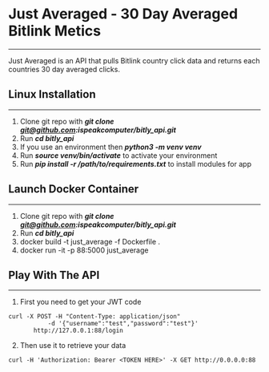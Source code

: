 # Just Averaged - 30 Day Averaged Bitlink Metics
------------------------

Just Averaged is an API that pulls Bitlink country click data and returns each countries 30 day averaged clicks.

## Linux Installation 
-------------------------
1. Clone git repo with ***git clone git@github.com:ispeakcomputer/bitly_api.git***
2. Run ***cd bitly_api***
3. If you use an environment then ***python3 -m venv venv***
3. Run ***source venv/bin/activate*** to activate your environment
4. Run  ***pip install -r /path/to/requirements.txt*** to install modules for app

## Launch Docker Container
--------------------------
1. Clone git repo with ***git clone git@github.com:ispeakcomputer/bitly_api.git***
2. Run ***cd bitly_api***
3. docker build -t just_average -f Dockerfile .
4. docker run -it -p 88:5000 just_average

## Play With The API
---------------------
1. First you need to get your JWT code
```
curl -X POST -H "Content-Type: application/json"  
           -d '{"username":"test","password":"test"}' 
	   http://127.0.0.1:88/login
```
2. Then use it to retrieve your data
```
curl -H 'Authorization: Bearer <TOKEN HERE>' -X GET http://0.0.0.0:88
```



